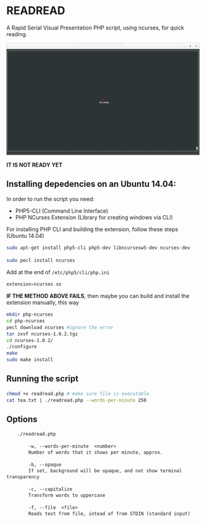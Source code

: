 # READREAD

A Rapid Serial Visual Presentation PHP script, using ncurses, for quick reading.

![terminator screenshot](screenshot-000.png)

**IT IS NOT READY YET**

## Installing depedencies on an Ubuntu 14.04:

In order to run the script you need:

* PHP5-CLI (Command Line Interface)
* PHP NCurses Extension (Library for creating windows via CLI)

For installing PHP CLI and building the extension, follow these steps (Ubuntu 14.04)

```bash
sudo apt-get install php5-cli php5-dev libncursesw5-dev ncurses-dev

sudo pecl install ncurses
```
Add at the end of `/etc/php5/cli/php.ini`

```php
extension=ncurses.so
```
**IF THE METHOD ABOVE FAILS**, then maybe you can build and install the extension manually, this way

```bash
mkdir php-ncurses
cd php-ncurses
pecl download ncurses #ignore the error
tar zxvf ncurses-1.0.2.tgz
cd ncurses-1.0.2/
./configure
make
sudo make install
```

## Running the script

```bash
chmod +x readread.php # make sure file is executable
cat tea.txt | ./readread.php --words-per-minute 250
```
## Options

```
	./readread.php

		-w,	--words-per-minute	<number>
		Number of words that it shows per minute, approx.

		-b,	--opaque
		If set, background will be opaque, and not show terminal transparency

		-c,	--capitalize
		Transform words to uppercase

		-f,	--file	<file>
		Reads text from file, intead of from STDIN (standard input)

```
